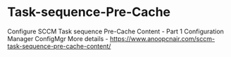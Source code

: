# Task-sequence-Pre-Cache
Configure SCCM Task sequence Pre-Cache Content - Part 1 Configuration Manager ConfigMgr
More details - https://www.anoopcnair.com/sccm-task-sequence-pre-cache-content/
